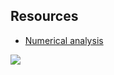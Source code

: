 ## Resources
- [Numerical analysis](https://en.wikipedia.org/wiki/Numerical_analysis)

<img src="https://render.githubusercontent.com/render/math?math=$\color{red} C^2 $">

